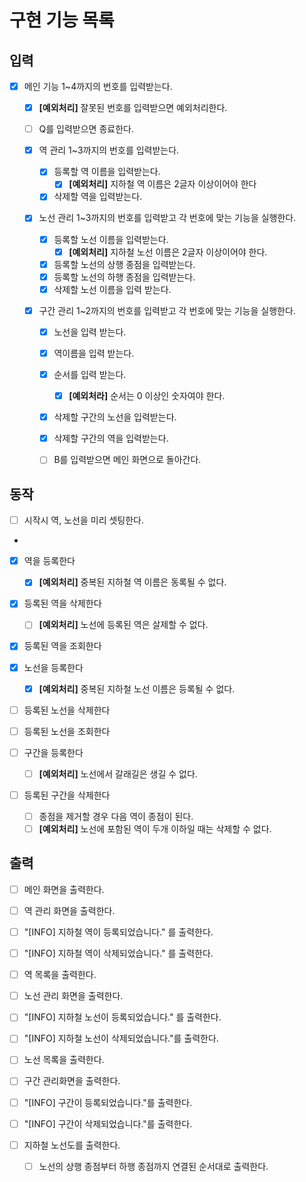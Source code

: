 # 구현 기능 목록

## 입력
- [x] 메인 기능 1~4까지의 번호를 입력받는다.
  - [x] **[예외처리]** 잘못된 번호를 입력받으면 예외처리한다. 
  - [ ] Q를 입력받으면 종료한다.

  - [x] 역 관리 1~3까지의 번호를 입력받는다.
    - [x] 등록할 역 이름을 입력받는다. 
      - [x] **[예외처리]** 지하철 역 이름은 2글자 이상이어야 한다
    - [x] 삭제할 역을 입력받는다.

  - [x] 노선 관리 1~3까지의 번호를 입력받고 각 번호에 맞는 기능을 실행한다.
    - [x] 등록할 노선 이름을 입력받는다.
      - [x] **[예외처리]** 지하철 노선 이름은 2글자 이상이어야 한다.
    - [x] 등록할 노선의 상행 종점을 입력받는다.
    - [x] 등록할 노선의 하행 종점을 입력받는다.
    - [x] 삭제할 노선 이름을 입력 받는다.

  - [x] 구간 관리 1~2까지의 번호를 입력받고 각 번호에 맞는 기능을 실행한다.
    - [x] 노선을 입력 받는다.
    - [x] 역이름을 입력 받는다.
    - [x] 순서를 입력 받는다.
      - [x] **[예외처라]** 순서는 0 이상인 숫자여야 한다.
    - [x] 삭제할 구간의 노선을 입력받는다.
    - [x] 삭제할 구간의 역을 입력받는다.
  
    - [ ] B를 입력받으면 메인 화면으로 돌아간다.

## 동작
- [ ] 시작시 역, 노선을 미리 셋팅한다.
- 
- [x] 역을 등록한다
  - [x] **[예외처리]** 중복된 지하철 역 이름은 동록될 수 없다.
- [x] 등록된 역을 삭제한다
  - [ ] **[예외처리]** 노선에 등록된 역은 살제할 수 없다.
- [x] 등록된 역을 조회한다

- [x] 노선을 등록한다
  - [x] **[예외처리]** 중복된 지하철 노선 이름은 등록될 수 없다.
- [ ] 등록된 노선을 삭제한다
- [ ] 등록된 노선을 조회한다

- [ ] 구간을 등록한다
  - [ ] **[예외처리]** 노선에서 갈래길은 생길 수 없다.
- [ ] 등록된 구간을 삭제한다
  - [ ] 종점을 제거할 경우 다음 역이 종점이 된다.
  - [ ] **[예외처리]** 노선에 포함된 역이 두개 이하일 때는 삭제할 수 없다.

## 출력
- [ ] 메인 화면을 출력한다.

- [ ] 역 관리 화면을 출력한다.
- [ ] "[INFO] 지하철 역이 등록되었습니다." 를 출력한다.
- [ ] "[INFO] 지하철 역이 삭제되었습니다." 를 출력한다.
- [ ] 역 목록을 출력한다.

- [ ] 노선 관리 화면을 출력한다.
- [ ] "[INFO] 지하철 노선이 등록되었습니다." 를 출력한다.
- [ ] "[INFO] 지하철 노선이 삭제되었습니다."를 출력한다.
- [ ] 노선 목록을 출력한다.

- [ ] 구간 관리화면을 출력한다.
- [ ] "[INFO] 구간이 등록되었습니다."를 출력한다.
- [ ] "[INFO] 구간이 삭제되었습니다."를 출력한다.

- [ ] 지하철 노선도를 출력한다.
  - [ ] 노선의 상행 종점부터 하행 종점까지 연결된 순서대로 출력한다.
